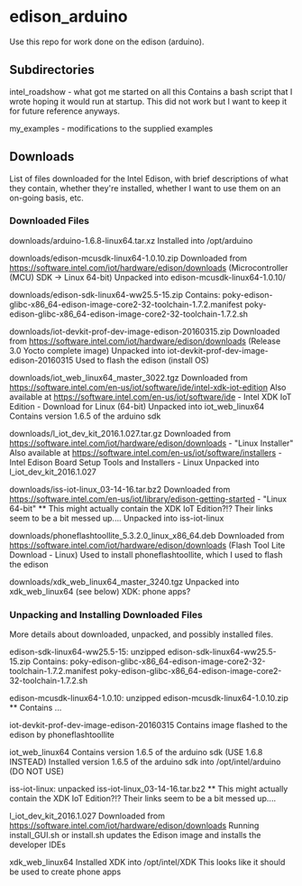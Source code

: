 
# edison_arduino

Use this repo for work done on the edison (arduino).

## Subdirectories

intel_roadshow - what got me started on all this
	Contains a bash script that I wrote hoping it would run at startup.
	This did not work but I want to keep it for future reference anyways.

my_examples - modifications to the supplied examples

## Downloads

List of files downloaded for the Intel Edison, with brief
descriptions of what they contain, whether they're installed,
whether I want to use them on an on-going basis, etc.

### Downloaded Files

downloads/arduino-1.6.8-linux64.tar.xz
	Installed into /opt/arduino

downloads/edison-mcusdk-linux64-1.0.10.zip
	Downloaded from https://software.intel.com/iot/hardware/edison/downloads (Microcontroller (MCU) SDK -> Linux 64-bit)
	Unpacked into edison-mcusdk-linux64-1.0.10/

downloads/edison-sdk-linux64-ww25.5-15.zip
	Contains:
		poky-edison-glibc-x86_64-edison-image-core2-32-toolchain-1.7.2.manifest
		poky-edison-glibc-x86_64-edison-image-core2-32-toolchain-1.7.2.sh

downloads/iot-devkit-prof-dev-image-edison-20160315.zip
	Downloaded from https://software.intel.com/iot/hardware/edison/downloads (Release 3.0 Yocto complete image)
	Unpacked into iot-devkit-prof-dev-image-edison-20160315
	Used to flash the edison (install OS)

downloads/iot_web_linux64_master_3022.tgz
	Downloaded from https://software.intel.com/en-us/iot/software/ide/intel-xdk-iot-edition
	Also available at https://software.intel.com/en-us/iot/software/ide - Intel XDK IoT Edition - Download for Linux (64-bit)
	Unpacked into iot_web_linux64
	Contains version 1.6.5 of the arduino sdk

downloads/l_iot_dev_kit_2016.1.027.tar.gz
	Downloaded from https://software.intel.com/iot/hardware/edison/downloads - "Linux Installer"
	Also available at https://software.intel.com/en-us/iot/software/installers - Intel Edison Board Setup Tools and Installers - Linux
	Unpacked into l_iot_dev_kit_2016.1.027

downloads/iss-iot-linux_03-14-16.tar.bz2
	Downloaded from https://software.intel.com/en-us/iot/library/edison-getting-started - "Linux 64-bit"
**	This might actually contain the XDK IoT Edition?!?  Their links seem to be a bit messed up....
	Unpacked into iss-iot-linux

downloads/phoneflashtoollite_5.3.2.0_linux_x86_64.deb
	Downloaded from https://software.intel.com/iot/hardware/edison/downloads (Flash Tool Lite Download - Linux)
	Used to install phoneflashtoollite, which I used to flash the edison

downloads/xdk_web_linux64_master_3240.tgz
	Unpacked into xdk_web_linux64 (see below)
	XDK: phone apps?

### Unpacking and Installing Downloaded Files

More details about downloaded, unpacked, and possibly installed files.

edison-sdk-linux64-ww25.5-15: unzipped edison-sdk-linux64-ww25.5-15.zip
	Contains:
		poky-edison-glibc-x86_64-edison-image-core2-32-toolchain-1.7.2.manifest
		poky-edison-glibc-x86_64-edison-image-core2-32-toolchain-1.7.2.sh

edison-mcusdk-linux64-1.0.10: unzipped edison-mcusdk-linux64-1.0.10.zip
**	Contains ...

iot-devkit-prof-dev-image-edison-20160315
	Contains image flashed to the edison by phoneflashtoollite

iot_web_linux64
	Contains version 1.6.5 of the arduino sdk (USE 1.6.8 INSTEAD)
	Installed version 1.6.5 of the arduino sdk into /opt/intel/arduino (DO NOT USE)

iss-iot-linux: unpacked iss-iot-linux_03-14-16.tar.bz2
**	This might actually contain the XDK IoT Edition?!?  Their links seem to be a bit messed up....

l_iot_dev_kit_2016.1.027
	Downloaded from https://software.intel.com/iot/hardware/edison/downloads
	Running install_GUI.sh or install.sh updates the Edison image and installs the developer IDEs

xdk_web_linux64
	Installed XDK into /opt/intel/XDK
	This looks like it should be used to create phone apps

